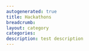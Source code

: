 ```yaml
---
autogenerated: true
title: Hackathons
breadcrumb: 
layout: category
categories: 
description: test description
---
```


